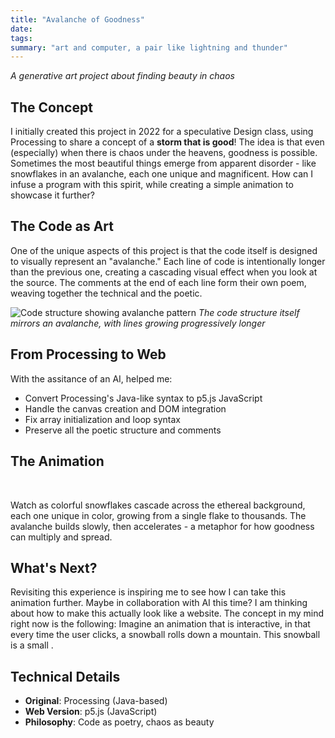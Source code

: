 ```yaml
---
title: "Avalanche of Goodness"
date: 
tags: 
summary: "art and computer, a pair like lightning and thunder"
---
```


*A generative art project about finding beauty in chaos*

## The Concept

I initially created this project in 2022 for a speculative Design class, using Processing to share a concept of a **storm that is good**! The idea is that even (especially) when there is chaos under the heavens, goodness is possible. Sometimes the most beautiful things emerge from apparent disorder - like snowflakes in an avalanche, each one unique and magnificent. How can I infuse a program with this spirit, while creating a simple animation to showcase it further?

## The Code as Art

One of the unique aspects of this project is that the code itself is designed to visually represent an "avalanche." Each line of code is intentionally longer than the previous one, creating a cascading visual effect when you look at the source. The comments at the end of each line form their own poem, weaving together the technical and the poetic.

![Code structure showing avalanche pattern](code-avalanche-screenshot.png)
*The code structure itself mirrors an avalanche, with lines growing progressively longer*

## From Processing to Web

With the assitance of an AI, helped me:
- Convert Processing's Java-like syntax to p5.js JavaScript
- Handle the canvas creation and DOM integration
- Fix array initialization and loop syntax
- Preserve all the poetic structure and comments

## The Animation

<div id="p5-container"></div>

<script src="https://cdnjs.cloudflare.com/ajax/libs/p5.js/1.7.0/p5.min.js"></script>
<script>
// an
// avalanche
// of goodness
// awaits you and me
// a single snowflake
// turns into 2, then 3
let above_you_see = 3;
//: the sky, moon, and stars
let the_magnificent_massive_sky = 1;
// stretching far and wide infinitely
let growing_slowly_over_time = 1; //////
let starships = 600;
let galaxies = 800;
let beyond_this_mighty_sky = starships * galaxies; ///
let snowflakeplacesX = [];
let snowflakeplacesY = [];

function setup() { // yet another surprise on this mountain /////
  let canvas = createCanvas(galaxies, starships);
  canvas.parent('p5-container');
  // Initialize arrays
  for (let init = 0; init < beyond_this_mighty_sky; init++) {
    snowflakeplacesX[init] = -beyond_this_mighty_sky; /////////////
    snowflakeplacesY[init] = int(random(height/2)); /////////////////
  }// our canvas is as large as all of what is beyond_the_mighty_sky
}//////////////////////////////////////////// so many slashes, sigh!

function draw() { // perhaps the unexpected is actually also the expected
  background(146, 234, 217); // oh, an ethereal color like steven universe
  let the_mysterious_yet_majestic_and_also_mighty_moooooooooooooooon = 2;
  // our moon shines mainly during darkness yet it affects us all the time
  // from afar, the snowballs in the avalanche look spherical, with dents like the moon
  let the_spectacular_showstopping_sacred_shiny_spacious_stunning_cool_hot_cool_hot_stars = 3;
  // zooming in on the snowflakes, their shapes are so unique, like each a star holding power of their own
  // bubbling and teeming with life, each wind-packed snowflake exhibiting a creative energy unlike anything else
  // now we have made the 1, 2, 3. that's how the avalanche starts simple, just a few snowflakes, falling while furiously free
  if (growing_slowly_over_time % 5 == 0) { /// more and more and more and more and more and less and more and more and more and
    for (let snowflake = 0; snowflake < growing_slowly_over_time; snowflake++) { // the new snowflakes starting to flow /////////
      let index = snowflake + int(growing_slowly_over_time * (growing_slowly_over_time - 1) / 2);
      if (index < beyond_this_mighty_sky) {
        snowflakeplacesX[index] = 1; ////////////////////////////////
      }
    }
  } // one by one they fall, upon a mountain with an unknown destiny, but with a glorious goodness that we can all so clearly see
  for (let snowflake = 0; snowflake < beyond_this_mighty_sky; snowflake++) { // showing them all as they fall, forming the avalanche
    if (snowflakeplacesX[snowflake] > 0) {
      snowflakeplacesY[snowflake] += 1;
      drawSnowflake(snowflakeplacesX[snowflake], snowflakeplacesY[snowflake]);
    }
    snowflakeplacesX[snowflake] += 2;
  }
  growing_slowly_over_time += 1;
} // one bit of goodness, turns two and then two four, then finally into a million more!

function drawSnowflake(xposition, yposition) { ////////// difference and sameness, creation and destruction, beginnings and end - it's all in relation.
  fill(random(255), random(255), random(255));
  circle(xposition, yposition, 20);
} // continuous transformation - when the only constant is change, can we call that a constant at all?
// growing and flowing, until this avalanche of goodness, this marvelous storm of wonders, will reach our hearts and touch us all, covering us like a blanket of love. could this be liberation?
</script>

<br>

Watch as colorful snowflakes cascade across the ethereal background, each one unique in color, growing from a single flake to thousands. The avalanche builds slowly, then accelerates - a metaphor for how goodness can multiply and spread.

## What's Next?

Revisiting this experience is inspiring me to see how I can take this animation further. Maybe in collaboration with AI this time? I am thinking about how to make this actually look like a website. The concept in my mind right now is the following: Imagine an animation that is interactive, in that every time the user clicks, a snowball rolls down a mountain. This snowball is a small . 

## Technical Details

- **Original**: Processing (Java-based)
- **Web Version**: p5.js (JavaScript)
- **Philosophy**: Code as poetry, chaos as beauty

